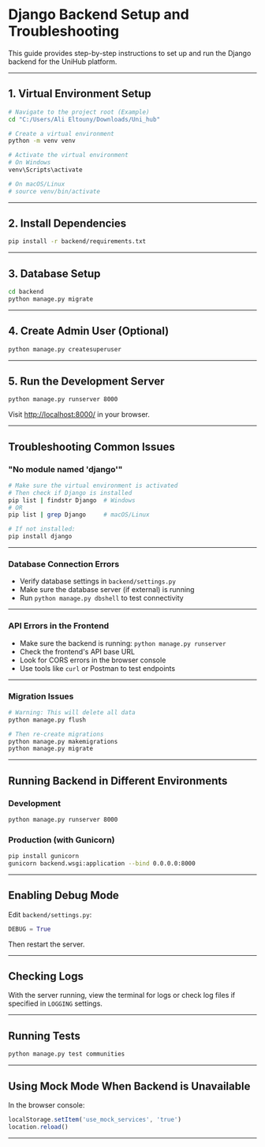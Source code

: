 # Django Backend Setup and Troubleshooting

This guide provides step-by-step instructions to set up and run the Django backend for the UniHub platform.

---

## 1. Virtual Environment Setup

```bash
# Navigate to the project root (Example)
cd "C:/Users/Ali Eltouny/Downloads/Uni_hub"

# Create a virtual environment
python -m venv venv

# Activate the virtual environment
# On Windows
venv\Scripts\activate

# On macOS/Linux
# source venv/bin/activate
```

---

## 2. Install Dependencies

```bash
pip install -r backend/requirements.txt
```

---

## 3. Database Setup

```bash
cd backend
python manage.py migrate
```

---

## 4. Create Admin User (Optional)

```bash
python manage.py createsuperuser
```

---

## 5. Run the Development Server

```bash
python manage.py runserver 8000
```

Visit [http://localhost:8000/](http://localhost:8000/) in your browser.

---

## Troubleshooting Common Issues

### "No module named 'django'"

```bash
# Make sure the virtual environment is activated
# Then check if Django is installed
pip list | findstr Django  # Windows
# OR
pip list | grep Django     # macOS/Linux

# If not installed:
pip install django
```

---

### Database Connection Errors

* Verify database settings in `backend/settings.py`
* Make sure the database server (if external) is running
* Run `python manage.py dbshell` to test connectivity

---

### API Errors in the Frontend

* Make sure the backend is running:
  `python manage.py runserver`
* Check the frontend's API base URL
* Look for CORS errors in the browser console
* Use tools like `curl` or Postman to test endpoints

---

### Migration Issues

```bash
# Warning: This will delete all data
python manage.py flush

# Then re-create migrations
python manage.py makemigrations
python manage.py migrate
```

---

## Running Backend in Different Environments

### Development

```bash
python manage.py runserver 8000
```

### Production (with Gunicorn)

```bash
pip install gunicorn
gunicorn backend.wsgi:application --bind 0.0.0.0:8000
```

---

## Enabling Debug Mode

Edit `backend/settings.py`:

```python
DEBUG = True
```

Then restart the server.

---

## Checking Logs

With the server running, view the terminal for logs or check log files if specified in `LOGGING` settings.

---

## Running Tests

```bash
python manage.py test communities
```

---

## Using Mock Mode When Backend is Unavailable

In the browser console:

```javascript
localStorage.setItem('use_mock_services', 'true')
location.reload()
```

---